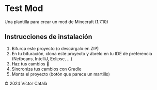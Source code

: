 # Test Mod
Una plantilla para crear un mod de Minecraft (1.7.10)

## Instrucciones de instalación
1. Bifurca este proyecto (o descárgalo en ZIP)
2. En tu bifuración, clona este proyecto y ábrelo en tu IDE de preferencia (Netbeans, IntelliJ, Eclipse, ...)
3. Haz tus cambios :smiling_face_with_three_hearts:
4. Sincroniza tus cambios con Gradle
5. Monta el proyecto (botón que parece un martillo)

&copy; 2024 Víctor Català
